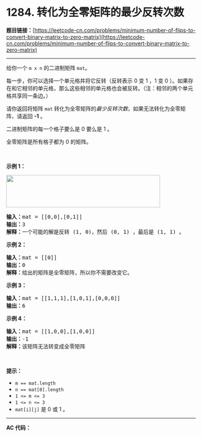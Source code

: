 # 1284. 转化为全零矩阵的最少反转次数

**题目链接：**[https://leetcode-cn.com/problems/minimum-number-of-flips-to-convert-binary-matrix-to-zero-matrix](https://leetcode-cn.com/problems/minimum-number-of-flips-to-convert-binary-matrix-to-zero-matrix)

---

<div class="content__1Y2H">
 <div class="notranslate">
  <p>给你一个&nbsp;<code>m x n</code>&nbsp;的二进制矩阵&nbsp;<code>mat</code>。</p> 
  <p>每一步，你可以选择一个单元格并将它反转（反转表示 0 变 1 ，1 变 0 ）。如果存在和它相邻的单元格，那么这些相邻的单元格也会被反转。（注：相邻的两个单元格共享同一条边。）</p> 
  <p>请你返回将矩阵&nbsp;<code>mat</code> 转化为全零矩阵的<em>最少反转次数</em>，如果无法转化为全零矩阵，请返回&nbsp;<strong>-1</strong>&nbsp;。</p> 
  <p>二进制矩阵的每一个格子要么是 0 要么是 1 。</p> 
  <p>全零矩阵是所有格子都为 0 的矩阵。</p> 
  <p>&nbsp;</p> 
  <p><strong>示例&nbsp;1：</strong></p> 
  <p><img style="height: 86px; width: 409px;" src="/aliyun-lc-upload/uploads/2019/12/13/matrix.png" alt=""></p> 
  <pre class="language-text"><strong>输入：</strong>mat = [[0,0],[0,1]]
<strong>输出：</strong>3
<strong>解释：</strong>一个可能的解是反转 (1, 0)，然后 (0, 1) ，最后是 (1, 1) 。
</pre> 
  <p><strong>示例 2：</strong></p> 
  <pre class="language-text"><strong>输入：</strong>mat = [[0]]
<strong>输出：</strong>0
<strong>解释：</strong>给出的矩阵是全零矩阵，所以你不需要改变它。
</pre> 
  <p><strong>示例 3：</strong></p> 
  <pre class="language-text"><strong>输入：</strong>mat = [[1,1,1],[1,0,1],[0,0,0]]
<strong>输出：</strong>6
</pre> 
  <p><strong>示例 4：</strong></p> 
  <pre class="language-text"><strong>输入：</strong>mat = [[1,0,0],[1,0,0]]
<strong>输出：</strong>-1
<strong>解释：</strong>该矩阵无法转变成全零矩阵
</pre> 
  <p>&nbsp;</p> 
  <p><strong>提示：</strong></p> 
  <ul> 
   <li><code>m ==&nbsp;mat.length</code></li> 
   <li><code>n ==&nbsp;mat[0].length</code></li> 
   <li><code>1 &lt;= m&nbsp;&lt;= 3</code></li> 
   <li><code>1 &lt;= n&nbsp;&lt;= 3</code></li> 
   <li><code>mat[i][j]</code>&nbsp;是 0 或 1 。</li> 
  </ul> 
 </div>
</div>

---

**AC 代码：**

```java

```